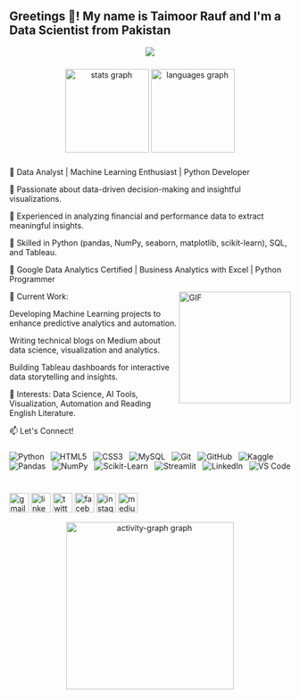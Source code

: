 <h2 align="left">Greetings 👋! My name is Taimoor Rauf and I'm a Data Scientist from Pakistan</h2>
<div align="center">
  <img src="https://profile-counter.glitch.me/taimoorrauf607/count.svg?"  />
</div>

###

<div align="center">
  <img src="https://github-readme-stats.vercel.app/api?username=taimoorrauf607&hide_title=false&hide_rank=false&show_icons=true&include_all_commits=true&count_private=true&disable_animations=false&theme=dracula&locale=en&hide_border=false&order=1" height="150" alt="stats graph"  />
  <img src="https://github-readme-stats.vercel.app/api/top-langs?username=taimoorrauf607&locale=en&hide_title=false&layout=compact&card_width=320&langs_count=5&theme=dracula&hide_border=false&order=2" height="150" alt="languages graph"  />
</div>

###


📍 Data Analyst | Machine Learning Enthusiast | Python Developer

🔹 Passionate about data-driven decision-making and insightful visualizations.

🔹 Experienced in analyzing financial and performance data to extract meaningful insights.

🔹 Skilled in Python (pandas, NumPy, seaborn, matplotlib, scikit-learn), SQL, and Tableau.

🔹 Google Data Analytics Certified | Business Analytics with Excel | Python Programmer

<img align="right" alt="GIF" src="https://raw.githubusercontent.com/rahul-jha98/rahul-jha98/main/techstack.gif" width="200px"/>

🚀 Current Work:

Developing Machine Learning projects to enhance predictive analytics and automation.

Writing technical blogs on Medium about data science, visualization and analytics.

Building Tableau dashboards for interactive data storytelling and insights.

📌 Interests: Data Science, AI Tools, Visualization, Automation and Reading English Literature.

📫 Let's Connect!
###

###
![Python](https://img.shields.io/badge/-Python-black?logo=Python&style=social)&nbsp;&nbsp;
![HTML5](https://img.shields.io/badge/-HTML5-black?logo=html5&style=social)&nbsp;&nbsp;
![CSS3](https://img.shields.io/badge/-CSS3-black?logo=css3&style=social)&nbsp;&nbsp;
![MySQL](https://img.shields.io/badge/-MySQL-black?logo=mysql&style=social)&nbsp;&nbsp;
![Git](https://img.shields.io/badge/-Git-black?logo=git&style=social)&nbsp;&nbsp;
![GitHub](https://img.shields.io/badge/-GitHub-black?logo=github&style=social)&nbsp;&nbsp;
![Kaggle](https://img.shields.io/badge/-Kaggle-blue?logo=kaggle&style=social)&nbsp;&nbsp;
![Pandas](https://img.shields.io/badge/-Pandas-purple?logo=pandas&style=social)&nbsp;&nbsp;
![NumPy](https://img.shields.io/badge/-NumPy-blue?logo=numpy&style=social)&nbsp;&nbsp;
![Scikit-Learn](https://img.shields.io/badge/-ScikitLearn-orange?logo=scikit-learn&style=social)&nbsp;&nbsp;
![Streamlit](https://img.shields.io/badge/-Streamlit-red?logo=streamlit&style=social)&nbsp;&nbsp;
![LinkedIn](https://img.shields.io/badge/-LinkedIn-blue?logo=linkedin&style=social)&nbsp;&nbsp;
![VS Code](https://img.shields.io/badge/-VSCode-blue?logo=visualstudiocode&style=social)&nbsp;&nbsp;
###

<div align="left">
  <img src="https://img.shields.io/static/v1?message=Gmail&logo=gmail&label=&color=D14836&logoColor=white&labelColor=&style=for-the-badge" height="35" alt="gmail logo"  />
  <img src="https://img.shields.io/static/v1?message=LinkedIn&logo=linkedin&label=&color=0077B5&logoColor=white&labelColor=&style=for-the-badge" height="35" alt="linkedin logo"  />
  <img src="https://img.shields.io/static/v1?message=Twitter&logo=twitter&label=&color=1DA1F2&logoColor=white&labelColor=&style=for-the-badge" height="35" alt="twitter logo"  />
  <img src="https://img.shields.io/static/v1?message=Facebook&logo=facebook&label=&color=1877F2&logoColor=white&labelColor=&style=for-the-badge" height="35" alt="facebook logo"  />
  <img src="https://img.shields.io/static/v1?message=Instagram&logo=instagram&label=&color=E4405F&logoColor=white&labelColor=&style=for-the-badge" height="35" alt="instagram logo"  />
  <img src="https://img.shields.io/static/v1?message=Medium&logo=medium&label=&color=12100E&logoColor=white&labelColor=&style=for-the-badge" height="35" alt="medium logo"  />
</div>

<p align="center">
  <img src="https://github-readme-activity-graph.vercel.app/graph?username=taimoorrauf607&radius=16&theme=react&area=true&order=5" height="300" alt="activity-graph graph"  />
</p>

###
